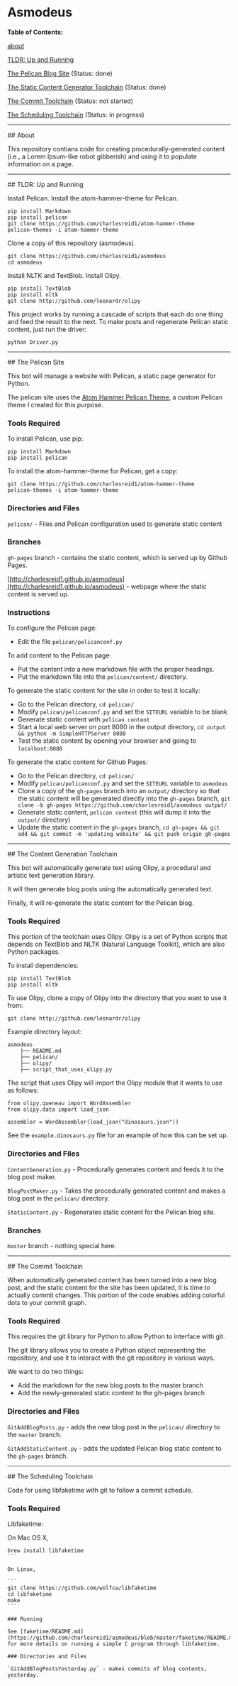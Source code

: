 # Asmodeus

**Table of Contents:**

[about](#about)

[TLDR: Up and Running](#tldr)

[The Pelican Blog Site](#pelican) (Status: done)

[The Static Content Generator Toolchain](#content) (Status: done)

[The Commit Toolchain](#commit) (Status: not started)

[The Scheduling Toolchain](#scheduling) (Status: in progress)






<hr />
<a name="about"></a>
## About 

This repository contians code for creating procedurally-generated content
(i.e., a Lorem Ipsum-like robot gibberish) and using it to populate information
on a page.






<hr />
<a name="tldr"></a>
## TLDR: Up and Running

Install Pelican. Install the atom-hammer-theme for Pelican. 

```
pip install Markdown
pip install pelican
git clone https://github.com/charlesreid1/atom-hammer-theme
pelican-themes -i atom-hammer-theme
```

Clone a copy of this repository (asmodeus).

```
git clone https://github.com/charlesreid1/asmodeus
cd asmodeus
```

Install NLTK and TextBlob. Install Olipy.

```
pip install TextBlob
pip install nltk
git clone http://github.com/leonardr/olipy
```

This project works by running a cascade of scripts that each do one thing and feed the result to the next. 
To make posts and regenerate Pelican static content, just run the driver:

```
python Driver.py
```






<hr />
<a name="pelican"></a>
## The Pelican Site

This bot will manage a website with Pelican, a static page generator for Python.

The pelican site uses the [Atom Hammer Pelican Theme](http://github.com/charlesreid1/atom-hammer-theme), 
a custom Pelican theme I created for this purpose.

### Tools Required

To install Pelican, use pip:

```
pip install Markdown
pip install pelican
```

To install the atom-hammer-theme for Pelican, get a copy:

```
git clone https://github.com/charlesreid1/atom-hammer-theme
pelican-themes -i atom-hammer-theme
```

### Directories and Files

`pelican/` - Files and Pelican configuration used to generate static content 

### Branches

`gh-pages` branch - contains the static content, which is served up by Github Pages.

[http://charlesreid1.github.io/asmodeus](http://charlesreid1.github.io/asmodeus) - webpage where the static content is served up.

### Instructions

To configure the Pelican page:
* Edit the file `pelican/pelicanconf.py`

To add content to the Pelican page:
* Put the content into a new markdown file with the proper headings.
* Put the markdown file into the `pelican/content/` directory.

To generate the static content for the site in order to test it locally:
* Go to the Pelican directory, `cd pelican/`
* Modify `pelican/pelicanconf.py` and set the `SITEURL` variable to be blank
* Generate static content with `pelican content`
* Start a local web server on port 8080 in the output directory, `cd output && python -m SimpleHTTPServer 8080`
* Test the static content by opening your browser and going to `localhost:8080`

To generate the static content for Github Pages:
* Go to the Pelican directory, `cd pelican/` 
* Modify `pelican/pelicanconf.py` and set the `SITEURL` variable to `asmodeus`
* Clone a copy of the `gh-pages` branch into an `output/` directory so that the static content will be generated directly into the `gh-pages` branch, `git clone -b gh-pages https://github.com/charlesreid1/asmodeus output/`
* Generate static content, `pelican content` (this will dump it into the `output/` directory)
* Update the static content in the `gh-pages` branch, `cd gh-pages && git add && git commit -m 'updating website' && git push origin gh-pages`






<hr />
<a name="content"></a>
## The Content Generation Toolchain

This bot will automatically generate text using Olipy, a procedural and artistic text generation library.

It will then generate blog posts using the automatically generated text.

Finally, it will re-generate the static content for the Pelican blog.

### Tools Required

This portion of the toolchain uses Olipy. 
Olipy is a set of Python scripts that depends on 
TextBlob and NLTK (Natural Language Toolkit), 
which are also Python packages.

To install dependencies:

```
pip install TextBlob
pip install nltk
```

To use Olipy, clone a copy of Olipy into the directory that you 
want to use it from: 

```
git clone http://github.com/leonardr/olipy
```

Example directory layout:

```
asmodeus
    ├── README.md
    ├── pelican/
    ├── olipy/
    ├── script_that_uses_olipy.py
```

The script that uses Olipy will import the Olipy module 
that it wants to use as follows: 

```
from olipy.queneau import WordAssembler
from olipy.data import load_json

assembler = WordAssembler(load_json("dinosaurs.json"))
```

See the `example.dinosaurs.py` file for an example of how this can be set up.

### Directories and Files

`ContentGeneration.py` - Procedurally generates content and feeds it to the blog post maker. 

`BlogPostMaker.py` - Takes the procedurally generated content and makes a blog post in the `pelican/` directory.

`StaticContent.py` - Regenerates static content for the Pelican blog site.

### Branches

`master` branch - nothing special here.






<hr />
<a name="commit"></a>
## The Commit Toolchain

When automatically generated content has been turned into a new blog post, 
and the static content for the site has been updated, 
it is time to actually commit changes. This portion of the code 
enables adding colorful dots to your commit graph. 

### Tools Required

This requires the git library for Python to allow Python to interface with git. 

The git library allows you to create a Python object representing the repository,
and use it to interact with the git repository in various ways.

We want to do two things:
* Add the markdown for the new blog posts to the master branch
* Add the newly-generated static content to the gh-pages branch

### Directories and Files

`GitAddBlogPosts.py` - adds the new blog post in the `pelican/` directory 
to the `master` branch.

`GitAddStaticContent.py` - adds the updated Pelican blog static content 
to the `gh-pages` branch.







<hr />
<a name="scheduling"></a>
## The Scheduling Toolchain

Code for using libfaketime with git to follow a commit schedule.

### Tools Required

Libfaketime:

On Mac OS X,

````
brew install libfaketime
```

On Linux,

```
git clone https://github.com/wolfcw/libfaketime
cd libfaketime
make
```

### Running

See [faketime/README.md](https://github.com/charlesreid1/asmodeus/blob/master/faketime/README.md) 
for more details on running a simple C program through libfaketime.

### Directories and Files

`GitAddBlogPostsYesterday.py` - makes commits of blog contents, yesterday.

